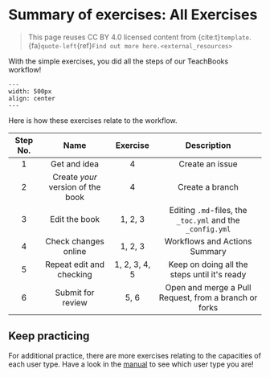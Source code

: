 # Summary of exercises: All Exercises

> This page reuses CC BY 4.0 licensed content from {cite:t}`template`. {fa}`quote-left`{ref}`Find out more here.<external_resources>`

With the simple exercises, you did all the steps of our TeachBooks workflow!

```{figure} https://github.com/TeachBooks/logos_and_visualisations/blob/main/TB_flowchart/TeachBooks_flowchart.svg?raw=true
---
width: 500px
align: center
---
```

Here is how these exercises relate to the workflow.

| Step No. | Name | Exercise | Description |
| :---: | :---: | :---: | :---: |
| 1 | Get and idea | 4 | Create an issue |
| 2 | Create _your_ version of the book | 4 | Create a branch |
| 3 | Edit the book | 1, 2, 3| Editing `.md`-files, the `_toc.yml` and the `_config.yml` |
| 4 | Check changes online | 1, 2, 3 | Workflows and Actions Summary |
| 5 | Repeat edit and checking | 1, 2, 3, 4, 5 | Keep on doing all the steps until it's ready|
| 6 | Submit for review | 5, 6 | Open and merge a Pull Request, from a branch or forks |

## Keep practicing

For additional practice, there are more exercises relating to the capacities of each user type. 
Have a look in the [manual](https://teachbooks.io/manual/installation-and-setup/user_types.html) to see which user type you are!